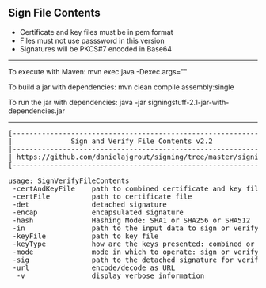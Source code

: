 Sign File Contents
------------------
* Certificate and key files must be in pem format
* Files must not use passsword in this version
* Signatures will be PKCS#7 encoded in Base64

---
To execute with Maven: mvn exec:java -Dexec.args="<parameters>"

To build a jar with dependencies: mvn clean compile assembly:single

To run the jar with dependencies: java -jar signingstuff-2.1-jar-with-dependencies.jar 

---

<pre>
[-------------------------------------------------------------------]
|              Sign and Verify File Contents v2.2                   |
|-------------------------------------------------------------------|
| https://github.com/danielajgrout/signing/tree/master/signingstuff |
[-------------------------------------------------------------------]

usage: SignVerifyFileContents
 -certAndKeyFile <path>   path to combined certificate and key file
 -certFile <path>         path to certificate file
 -det               detached signature
 -encap             encapsulated signature
 -hash <mode>             Hashing Mode: SHA1 or SHA256 or SHA512
 -in <path>               path to the input data to sign or verify
 -keyFile <path>          path to key file
 -keyType <mode>          how are the keys presented: combined or separate
 -mode <mode>             mode in which to operate: sign or verify
 -sig <path>              path to the detached signature for verification mode
 -url               encode/decode as URL
  -v                display verbose information
</pre>
